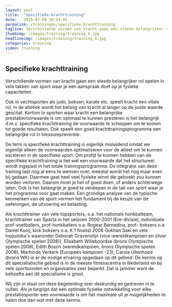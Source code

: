 ```yaml
---
layout: post
title:  "Specifieke krachttraining"
date:   2015-07-08 10:43:45
permalink: /trainingen/specifieke-krachttraining
tagline: Verschillende vormen van kracht gaan een steeds belangrijker rol spelen in vele takken van sport.
thumbimg: /images/training/training_6.jpg
headlineimg: /images/training/training_6.jpg
categories: training
video: training
---
```

## Specifieke krachttraining 

Verschillende vormen van kracht gaan een steeds belangrijker rol spelen in vele takken van sport waar je een aanspraak doet op je fysieke capaciteiten.
 
Ook in vechtsporten als judo, boksen, karate etc. speelt kracht een vitale rol, in de atletiek wordt het belang van kracht al langer op de juiste waarde geschat. Kortom in sporten waar kracht een belangrijke prestatievoorwaarde is om optimaal te kunnen presteren is het belangrijk d.m.v. specifieke krachttraining de voorwaarde te scheppen om te komen tot goede resultaten. Ook speelt een goed krachttrainingsprogramma een belangrijke rol in blessurepreventie.
 
 De term is specifieke krachttraining is eigenlijk misleidend omdat we eigenlijk alleen de voorwaarden optimaliseren voor de atleet om te kunnen exceleren in de specifieke sport. Om profijt te kunnen hebben van de specifieke krachttraining is het wel een voorwaarde dat het structureel wordt ingepast in het totale trainingsprogramma. De integratie van deze training laat nog al eens te wensen over, meestal wordt het nog maar even bij gedaan. Daarmee gaat heel veel fysieke winst die geboekt zou kunnen worden verloren. Daarom moet je het of goed doen, of anders achterwege laten. Ook is het belangrijk je goed te verdiepen in de tak van sport waar je het programma voor gaat maken. Een grondige analyse van de typische kenmerken van de sport vormen het fundament bij de keuze van de oefeningen, de uitvoering en belasting.

Als krachttrainer van vele topsporters, o.a. het nationale honkbalteam, krachttrainer van Sparta in het seizoen 2000-2001 (Ere-divisie), individuele prof-voetballers, prof-honkballers o.a. Rogear Bernadina, prof- boksers o.a Daniel Kooij, kick boksers o.a. K 1 finalist 2008 Gokhan Saki en vele topjudoka's waaronder Deborah Gravenstijn (vice-wereldkampioen en zilver Olympische spelen 2008)), Elisabeth Willeboordse (brons Olympische spelen 2008), Edith Bosch (wereldkampioen, brons Olympische spelen 2008), Marhinde Verkerk (Europees kampioen -23), Carola Uilenhoed (brons WK) is er de nodige ervaring opgedaan op dit gebied. De kennis op dit specialistische gebied is in de meeste fitnesscentra in Nederland en bij vele sportbonden en organisaties zeer beperkt. Dat is jammer want de behoefte aan dit specialisme is groot.
 
 Wij zijn in staat om deze begeleiding zeer deskundig en gedreven in te vullen. Als je begrijpt dat een optimale fysieke ontwikkeling voor elke prestatiesporter een voorwaarde is om het maximale uit je mogelijkheden te halen doe dan wat met deze kennis.
